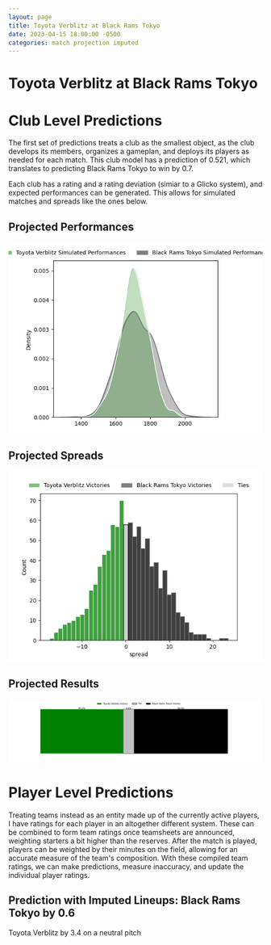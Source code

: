 ```yaml
---  
layout: page  
title: Toyota Verblitz at Black Rams Tokyo  
date: 2023-04-15 18:00:00 -0500  
categories: match projection imputed  
---
```

# Toyota Verblitz at Black Rams Tokyo

# Club Level Predictions


The first set of predictions treats a club as the smallest object, as the club develops its members, organizes a gameplan, and deploys its players as needed for each match. This club model has a prediction of 0.521, which translates to predicting Black Rams Tokyo to win by 0.7.

Each club has a rating and a rating deviation (simiar to a Glicko system), and expected performances can be generated. This allows for simulated matches and spreads like the ones below.
## Projected Performances


![Projected Performances](plots/performances_2023-04-15-BlackRamsTokyo-ToyotaVerblitz.png)
## Projected Spreads


![Projected Spreads](plots/spreads_2023-04-15-BlackRamsTokyo-ToyotaVerblitz.png)
## Projected Results


![Projected Results](plots/resultbar_2023-04-15-BlackRamsTokyo-ToyotaVerblitz.png)
# Player Level Predictions


Treating teams instead as an entity made up of the currently active players, I have ratings for each player in an altogether different system. These can be combined to form team ratings once teamsheets are announced, weighting starters a bit higher than the reserves. After the match is played, players can be weighted by their minutes on the field, allowing for an accurate measure of the team's composition. With these compiled team ratings, we can make predictions, measure inaccuracy, and update the individual player ratings.
## Prediction with Imputed Lineups: Black Rams Tokyo by 0.6


Toyota Verblitz by 3.4 on a neutral pitch


